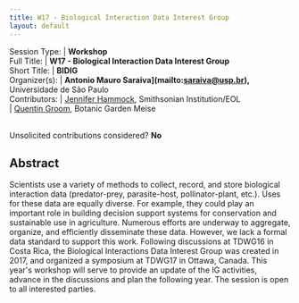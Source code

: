```yaml
---
title: W17 - Biological Interaction Data Interest Group
layout: default
---
```



Session Type: | **Workshop**  
Full Title:   | **W17 - Biological Interaction Data Interest Group**  
Short Title:  | **BIDIG**  
Organizer(s): | **Antonio Mauro Saraiva](mailto:saraiva@usp.br),** Universidade de São Paulo  
Contributors: | [Jennifer Hammock](mailto:hammockJ@si.edu), Smithsonian Institution/EOL  
              | [Quentin Groom](mailto:quentin.groom@plantentuinmeise.be), Botanic Garden Meise  


<p><br />Unsolicited contributions considered?  <strong>No</strong></p>  

<!--
**How many 80-minute sessions are you requesting?** 1
Technical Requirements: | No
-->


## Abstract  

Scientists use a variety of methods to collect, record, and store biological interaction data (predator-prey, parasite-host, pollinator-plant, etc.). Uses for these data are equally diverse. For example, they could play an important role in building decision support systems for conservation and sustainable use in agriculture. Numerous efforts are underway to aggregate, organize, and efficiently disseminate these data. However, we lack a formal data standard to support this work. Following discussions at TDWG16 in Costa Rica, the Biological Interactions Data Interest Group was created in 2017, and organized a symposium at TDWG17 in Ottawa, Canada. This year's workshop will serve to provide an update of the IG activities, advance in the discussions and plan the following year. The session is open to all interested parties. 

